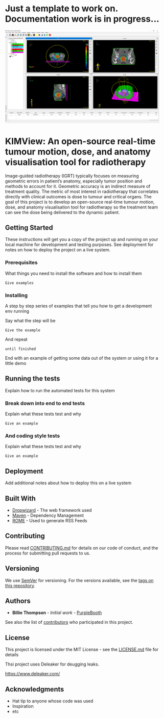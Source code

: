 # Just a template to work on. Documentation work is in progress...
![alt text](https://github.com/Jothy/KIMView/blob/master/Icons/KIMView.png)

# KIMView: An open-source real-time tumour motion, dose, and anatomy visualisation tool for radiotherapy
Image-guided radiotherapy (IGRT) typically focuses on measuring geometric errors in patient’s anatomy, especially tumor position and methods to account for it. Geometric accuracy is an indirect measure of treatment quality. The metric of most interest in radiotherapy that correlates directly with clinical outcomes is dose to tumour and critical organs. The goal of this project is to develop an open-source real-time tumour motion, dose, and anatomy visualisation tool for radiotherapy so the treatment team can see the dose being delivered to the dynamic patient.


## Getting Started

These instructions will get you a copy of the project up and running on your local machine for development and testing purposes. See deployment for notes on how to deploy the project on a live system.

### Prerequisites

What things you need to install the software and how to install them

```
Give examples
```

### Installing

A step by step series of examples that tell you how to get a development env running

Say what the step will be

```
Give the example
```

And repeat

```
until finished
```

End with an example of getting some data out of the system or using it for a little demo

## Running the tests

Explain how to run the automated tests for this system

### Break down into end to end tests

Explain what these tests test and why

```
Give an example
```

### And coding style tests

Explain what these tests test and why

```
Give an example
```

## Deployment

Add additional notes about how to deploy this on a live system

## Built With

* [Dropwizard](http://www.dropwizard.io/1.0.2/docs/) - The web framework used
* [Maven](https://maven.apache.org/) - Dependency Management
* [ROME](https://rometools.github.io/rome/) - Used to generate RSS Feeds

## Contributing

Please read [CONTRIBUTING.md](https://gist.github.com/PurpleBooth/b24679402957c63ec426) for details on our code of conduct, and the process for submitting pull requests to us.

## Versioning

We use [SemVer](http://semver.org/) for versioning. For the versions available, see the [tags on this repository](https://github.com/your/project/tags). 

## Authors

* **Billie Thompson** - *Initial work* - [PurpleBooth](https://github.com/PurpleBooth)

See also the list of [contributors](https://github.com/your/project/contributors) who participated in this project.

## License

This project is licensed under the MIT License - see the [LICENSE.md](LICENSE.md) file for details

Thsi project uses Deleaker for deugging leaks.

https://www.deleaker.com/

## Acknowledgments

* Hat tip to anyone whose code was used
* Inspiration
* etc

